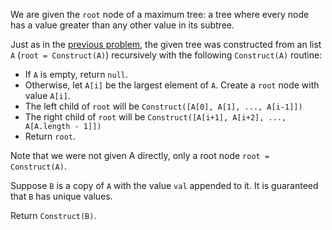 We are given the `root` node of a maximum tree: a tree where every node has a value greater than any other value in its subtree.

Just as in the [previous problem](https://leetcode.com/problems/maximum-binary-tree/), the given tree was constructed from an list `A` (`root = Construct(A)`) recursively with the following `Construct(A)` routine:

- If `A` is empty, return `null`.
- Otherwise, let `A[i]` be the largest element of `A`.  Create a `root` node with value `A[i]`.
- The left child of `root` will be `Construct([A[0], A[1], ..., A[i-1]])`
- The right child of `root` will be `Construct([A[i+1], A[i+2], ..., A[A.length - 1]])`
- Return `root`.

Note that we were not given A directly, only a root node `root = Construct(A)`.

Suppose `B` is a copy of `A` with the value `val` appended to it.  It is guaranteed that `B` has unique values.

Return `Construct(B)`.